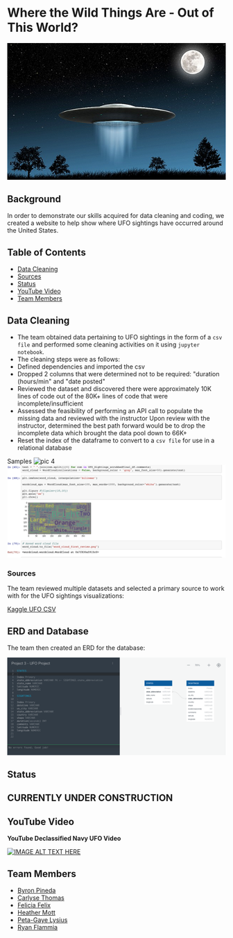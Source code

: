 # Where the Wild Things Are - Out of This World?

![alien](images/flying_saucer.png)

## **Background**

In order to demonstrate our skills acquired for data cleaning and coding, we created a website to help show where UFO sightings have occurred around the United States.

## **Table of Contents**

- [Data Cleaning](#data-cleaning)
- [Sources](#sources)
- [Status](#status)
- [YouTube Video](#youtube-video)
- [Team Members](#team-members)

## Data Cleaning

- The team obtained data pertaining to UFO sightings in the form of a `csv file` and performed some cleaning activities on it using `jupyter notebook`.  
- The cleaning steps were as follows:
- Defined dependencies and imported the csv
- Dropped 2 columns that were determined not to be required: "duration (hours/min" and "date posted"
- Reviewed the dataset and discovered there were approximately 10K lines of code out of the 80K+ lines of code that were incomplete/insufficient
- Assessed the feasibility of performing an API call to populate the missing data and reviewed with the instructor
Upon review with the instructor, determined the best path forward would be to drop the incomplete data which brought the data pool down to 66K+
- Reset the index of the dataframe to convert to a `csv file` for use in a relational database

Samples
![pic 4](images/UFO_Jupternotebook_samples.png)
![pic 4](images/WORDCLOUD.png)



### Sources

The team reviewed multiple datasets and selected a primary source to work with for the UFO sightings visualizations:

[Kaggle UFO CSV](https://www.kaggle.com/NUFORC/ufo-sightings)

## ERD and Database

The team then created an ERD for the database:

![ERD](images/ERD_v2.png)

## **Status** 

## CURRENTLY UNDER CONSTRUCTION 

## **YouTube Video**

**YouTube Declassified Navy UFO Video**

[![IMAGE ALT TEXT HERE](http://img.youtube.com/vi/2TumprpOwHY/0.jpg)](https://www.youtube.com/watch?v=2TumprpOwHY)

## **Team Members**
- [Byron Pineda](https://github.com/byronpineda225)
- [Carlyse Thomas](https://github.com/CLyseT)
- [Felicia Felix](https://github.com/Felicia620)
- [Heather Mott](https://github.com/HeathMo)
- [Peta-Gaye Lysius](https://github.com/petagaye2001)
- [Ryan Flammia](https://github.com/rflammia-py)
